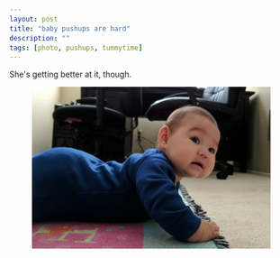 ```yaml
---
layout: post
title: "baby pushups are hard"
description: ""
tags: [photo, pushups, tummytime]
---
```


She's getting better at it, though.

<figure>
    <img src="/images/baby_pushup_small.jpg">
</figure>

